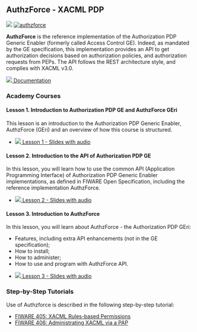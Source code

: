 <h2> AuthzForce - XACML PDP</h2>

[![](https://nexus.lab.fiware.org/repository/raw/public/badges/chapters/security.svg)](https://www.fiware.org/developers/catalogue/)
[![authzforce](https://img.shields.io/badge/tag-authzforce-orange.svg?logo=stackoverflow)](http://stackoverflow.com/questions/tagged/authzforce)

**AuthzForce** is the reference implementation of the Authorization PDP Generic
Enabler (formerly called Access Control GE). Indeed, as mandated by the GE
specification, this implementation provides an API to get authorization
decisions based on authorization policies, and authorization requests from PEPs.
The API follows the REST architecture style, and complies with XACML v3.0.

[![](https://fiware.github.io/academy/img/books.png) Documentation](https://authzforce-ce-fiware.rtfd.io/)

<h3>Academy Courses</h3>

<h4>Lesson 1. Introduction to Authorization PDP GE and AuthzForce GEri</h4>

This lesson is an introduction to the Authorization PDP Generic Enabler,
AuthzForce (GEri) and an overview of how this course is structured.

-   <a href="https://fiware.github.io/academy/authzforce/authzforce1.pptx">![](https://fiware.github.io/academy/img/doc.svg)
    Lesson 1 - Slides with audio</a>

<h4>Lesson 2. Introduction to the API of Authorization PDP GE</h4>

In this lesson, you will learn how to use the common API (Application
Programming Interface) of Authorization PDP Generic Enabler implementations, as
defined in FIWARE Open Specification, including the reference implementation
AuthzForce.

-   <a href="https://fiware.github.io/academy/authzforce/authzforce2.pptx">![](https://fiware.github.io/academy/img/doc.svg)
    Lesson 2 - Slides with audio</a>

<h4>Lesson 3. Introduction to AuthzForce</h4>

In this lesson, you will learn about AuthzForce - the Authorization PDP GEri:

-   Features, including extra API enhancements (not in the GE specification);
-   How to install;
-   How to administer;
-   How to use and program with AuthzForce API.

<span/>

-   <a href="https://fiware.github.io/academy/authzforce/authzforce3.pptx">![](https://fiware.github.io/academy/img/doc.svg)
    Lesson 3 - Slides with audio</a>

<h3>Step-by-Step Tutorials</h3>

Use of Authzforce is described in the following step-by-step tutorial:

-   [FIWARE 405: XACML Rules-based Permissions](https://fiware-tutorials.readthedocs.io/en/latest/xacml-access-rules)
-   [FIWARE 406: Administrating XACML via a PAP](https://fiware-tutorials.readthedocs.io/en/latest/administrating-xacml)
